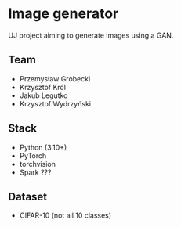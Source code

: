 # Image generator

UJ project aiming to generate images using a GAN.

## Team

- Przemysław Grobecki
- Krzysztof Król
- Jakub Legutko
- Krzysztof Wydrzyński

## Stack

- Python (3.10+)
- PyTorch
- torchvision
- Spark ???

## Dataset

- CIFAR-10 (not all 10 classes)
